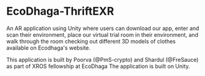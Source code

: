 # EcoDhaga-ThriftEXR
An AR application using Unity where users can download our app, enter and scan their environment, place our virtual trial room in their environment, and walk through the room checking out different 3D models of clothes available on Ecodhaga's website.

This application is built by Poorva (@PmS-crypto) and Shardul (@FreSauce) as part of XROS fellowship at EcoDhaga
The application is built on Unity.
